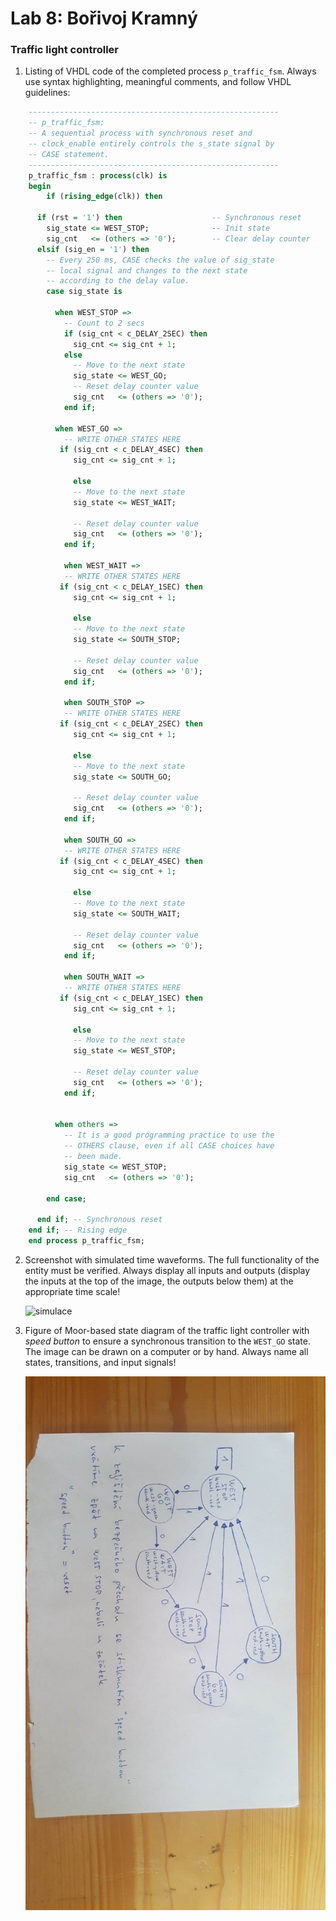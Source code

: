 # Lab 8: Bořivoj Kramný

### Traffic light controller

1. Listing of VHDL code of the completed process `p_traffic_fsm`. Always use syntax highlighting, meaningful comments, and follow VHDL guidelines:

```vhdl
    --------------------------------------------------------
    -- p_traffic_fsm:
    -- A sequential process with synchronous reset and
    -- clock_enable entirely controls the s_state signal by
    -- CASE statement.
    --------------------------------------------------------
    p_traffic_fsm : process(clk) is
    begin
        if (rising_edge(clk)) then
        
      if (rst = '1') then                    -- Synchronous reset
        sig_state <= WEST_STOP;              -- Init state
        sig_cnt   <= (others => '0');        -- Clear delay counter
      elsif (sig_en = '1') then
        -- Every 250 ms, CASE checks the value of sig_state
        -- local signal and changes to the next state 
        -- according to the delay value.
        case sig_state is

          when WEST_STOP =>
            -- Count to 2 secs
            if (sig_cnt < c_DELAY_2SEC) then
              sig_cnt <= sig_cnt + 1;
            else
              -- Move to the next state
              sig_state <= WEST_GO;
              -- Reset delay counter value
              sig_cnt   <= (others => '0');
            end if;

          when WEST_GO =>
            -- WRITE OTHER STATES HERE
           if (sig_cnt < c_DELAY_4SEC) then
              sig_cnt <= sig_cnt + 1; 
              
              else
              -- Move to the next state
              sig_state <= WEST_WAIT;
              
              -- Reset delay counter value
              sig_cnt   <= (others => '0');
            end if;
            
            when WEST_WAIT =>
            -- WRITE OTHER STATES HERE
           if (sig_cnt < c_DELAY_1SEC) then
              sig_cnt <= sig_cnt + 1; 
              
              else
              -- Move to the next state
              sig_state <= SOUTH_STOP;
              
              -- Reset delay counter value
              sig_cnt   <= (others => '0');
            end if;
            
            when SOUTH_STOP =>
            -- WRITE OTHER STATES HERE
           if (sig_cnt < c_DELAY_2SEC) then
              sig_cnt <= sig_cnt + 1; 
              
              else
              -- Move to the next state
              sig_state <= SOUTH_GO;
              
              -- Reset delay counter value
              sig_cnt   <= (others => '0');
            end if;
            
            when SOUTH_GO =>
            -- WRITE OTHER STATES HERE
           if (sig_cnt < c_DELAY_4SEC) then
              sig_cnt <= sig_cnt + 1; 
              
              else
              -- Move to the next state
              sig_state <= SOUTH_WAIT;
              
              -- Reset delay counter value
              sig_cnt   <= (others => '0');
            end if;
            
            when SOUTH_WAIT =>
            -- WRITE OTHER STATES HERE
           if (sig_cnt < c_DELAY_1SEC) then
              sig_cnt <= sig_cnt + 1; 
              
              else
              -- Move to the next state
              sig_state <= WEST_STOP;
              
              -- Reset delay counter value
              sig_cnt   <= (others => '0');
            end if;


          when others =>
            -- It is a good programming practice to use the
            -- OTHERS clause, even if all CASE choices have
            -- been made.
            sig_state <= WEST_STOP;
            sig_cnt   <= (others => '0');

        end case;

      end if; -- Synchronous reset
    end if; -- Rising edge
    end process p_traffic_fsm;
```

2. Screenshot with simulated time waveforms. The full functionality of the entity must be verified. Always display all inputs and outputs (display the inputs at the top of the image, the outputs below them) at the appropriate time scale!

   ![simulace](https://github.com/BorivojKramny/digital-electronics-1/blob/main/08-traffic_lights/images/Bez%20n%C3%A1zvu.png)

3. Figure of Moor-based state diagram of the traffic light controller with *speed button* to ensure a synchronous transition to the `WEST_GO` state. The image can be drawn on a computer or by hand. Always name all states, transitions, and input signals!

   ![Moore's diagram](https://github.com/BorivojKramny/digital-electronics-1/blob/main/08-traffic_lights/images/339443835_736115441320221_2491423856296065499_n.jpg)
